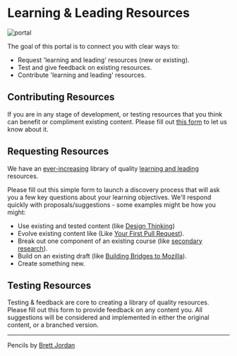 # Learning & Leading Resources
![portal](https://c1.staticflickr.com/5/4024/4705811372_f41a14ca64.jpg)

The goal of this portal is to connect you with clear ways to:

* Request 'learning and leading' resources (new or existing).
* Test and give feedback on existing resources.
* Contribute 'learning and leading' resources.

## Contributing Resources

If you are in any stage of development, or testing resources that you think can benefit or compliment existing content. Please fill out [this form]() to let us know about it.

## Requesting Resources

We have an [ever-increasing](http://education.mozilla-community.org/) library of quality [learning and leading](http://emmairwin.github.io/) resources.

Please fill out this simple form to launch a discovery process that will ask you a few key questions about your learning objectives.  We'll respond quickly with proposals/suggestions  - some examples might be how you might:

* Use existing and tested content (like [Design Thinking](http://mozilla.github.io/participation-curriculum/design-thinking/index.html#))
* Evolve existing content like (Like [Your First Pull Request](http://emmairwin.github.io/2015-02-26-your-first-pull-reqest/)).
* Break out one component of an existing course (like [secondary research](http://mozilla.github.io/participation-curriculum/interviewing-users-for-mozilla/index.html#1-secondary-research)).
* Build on an existing draft (like [Building Bridges to Mozilla](https://docs.google.com/presentation/d/1US8gLMoucaRH46pOZIHSHyrAU4v18iU289rOEH_GDr0/edit#slide=id.g10738dd625_0_0)).
* Create something new.


## Testing Resources

Testing & feedback are core to creating a library of quality resources.  Please fill out this form to provide feedback on any content you.  All suggestions will be considered and implemented in either the original content, or a branched version.

***

Pencils by [Brett Jordan](https://www.flickr.com/photos/x1brett/)
